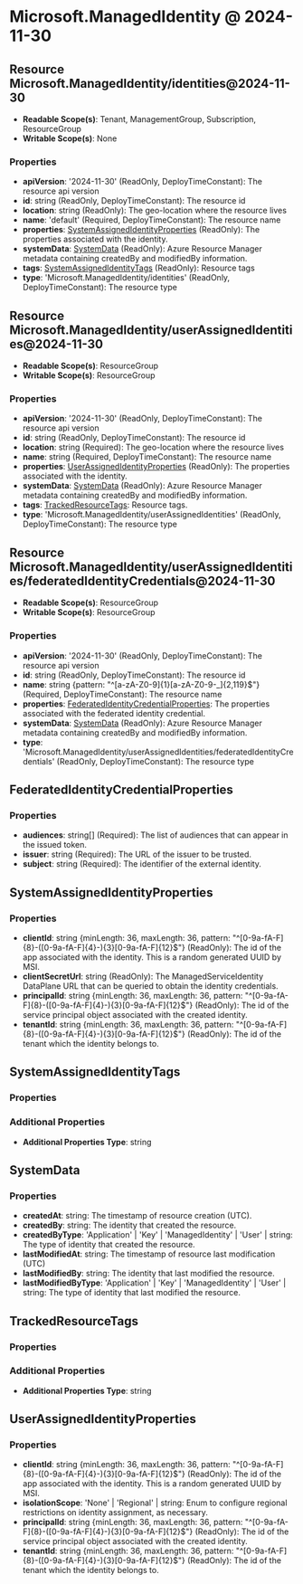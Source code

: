 # Microsoft.ManagedIdentity @ 2024-11-30

## Resource Microsoft.ManagedIdentity/identities@2024-11-30
* **Readable Scope(s)**: Tenant, ManagementGroup, Subscription, ResourceGroup
* **Writable Scope(s)**: None
### Properties
* **apiVersion**: '2024-11-30' (ReadOnly, DeployTimeConstant): The resource api version
* **id**: string (ReadOnly, DeployTimeConstant): The resource id
* **location**: string (ReadOnly): The geo-location where the resource lives
* **name**: 'default' (Required, DeployTimeConstant): The resource name
* **properties**: [SystemAssignedIdentityProperties](#systemassignedidentityproperties) (ReadOnly): The properties associated with the identity.
* **systemData**: [SystemData](#systemdata) (ReadOnly): Azure Resource Manager metadata containing createdBy and modifiedBy information.
* **tags**: [SystemAssignedIdentityTags](#systemassignedidentitytags) (ReadOnly): Resource tags
* **type**: 'Microsoft.ManagedIdentity/identities' (ReadOnly, DeployTimeConstant): The resource type

## Resource Microsoft.ManagedIdentity/userAssignedIdentities@2024-11-30
* **Readable Scope(s)**: ResourceGroup
* **Writable Scope(s)**: ResourceGroup
### Properties
* **apiVersion**: '2024-11-30' (ReadOnly, DeployTimeConstant): The resource api version
* **id**: string (ReadOnly, DeployTimeConstant): The resource id
* **location**: string (Required): The geo-location where the resource lives
* **name**: string (Required, DeployTimeConstant): The resource name
* **properties**: [UserAssignedIdentityProperties](#userassignedidentityproperties) (ReadOnly): The properties associated with the identity.
* **systemData**: [SystemData](#systemdata) (ReadOnly): Azure Resource Manager metadata containing createdBy and modifiedBy information.
* **tags**: [TrackedResourceTags](#trackedresourcetags): Resource tags.
* **type**: 'Microsoft.ManagedIdentity/userAssignedIdentities' (ReadOnly, DeployTimeConstant): The resource type

## Resource Microsoft.ManagedIdentity/userAssignedIdentities/federatedIdentityCredentials@2024-11-30
* **Readable Scope(s)**: ResourceGroup
* **Writable Scope(s)**: ResourceGroup
### Properties
* **apiVersion**: '2024-11-30' (ReadOnly, DeployTimeConstant): The resource api version
* **id**: string (ReadOnly, DeployTimeConstant): The resource id
* **name**: string {pattern: "^[a-zA-Z0-9]{1}[a-zA-Z0-9-_]{2,119}$"} (Required, DeployTimeConstant): The resource name
* **properties**: [FederatedIdentityCredentialProperties](#federatedidentitycredentialproperties): The properties associated with the federated identity credential.
* **systemData**: [SystemData](#systemdata) (ReadOnly): Azure Resource Manager metadata containing createdBy and modifiedBy information.
* **type**: 'Microsoft.ManagedIdentity/userAssignedIdentities/federatedIdentityCredentials' (ReadOnly, DeployTimeConstant): The resource type

## FederatedIdentityCredentialProperties
### Properties
* **audiences**: string[] (Required): The list of audiences that can appear in the issued token.
* **issuer**: string (Required): The URL of the issuer to be trusted.
* **subject**: string (Required): The identifier of the external identity.

## SystemAssignedIdentityProperties
### Properties
* **clientId**: string {minLength: 36, maxLength: 36, pattern: "^[0-9a-fA-F]{8}-([0-9a-fA-F]{4}-){3}[0-9a-fA-F]{12}$"} (ReadOnly): The id of the app associated with the identity. This is a random generated UUID by MSI.
* **clientSecretUrl**: string (ReadOnly): The ManagedServiceIdentity DataPlane URL that can be queried to obtain the identity credentials.
* **principalId**: string {minLength: 36, maxLength: 36, pattern: "^[0-9a-fA-F]{8}-([0-9a-fA-F]{4}-){3}[0-9a-fA-F]{12}$"} (ReadOnly): The id of the service principal object associated with the created identity.
* **tenantId**: string {minLength: 36, maxLength: 36, pattern: "^[0-9a-fA-F]{8}-([0-9a-fA-F]{4}-){3}[0-9a-fA-F]{12}$"} (ReadOnly): The id of the tenant which the identity belongs to.

## SystemAssignedIdentityTags
### Properties
### Additional Properties
* **Additional Properties Type**: string

## SystemData
### Properties
* **createdAt**: string: The timestamp of resource creation (UTC).
* **createdBy**: string: The identity that created the resource.
* **createdByType**: 'Application' | 'Key' | 'ManagedIdentity' | 'User' | string: The type of identity that created the resource.
* **lastModifiedAt**: string: The timestamp of resource last modification (UTC)
* **lastModifiedBy**: string: The identity that last modified the resource.
* **lastModifiedByType**: 'Application' | 'Key' | 'ManagedIdentity' | 'User' | string: The type of identity that last modified the resource.

## TrackedResourceTags
### Properties
### Additional Properties
* **Additional Properties Type**: string

## UserAssignedIdentityProperties
### Properties
* **clientId**: string {minLength: 36, maxLength: 36, pattern: "^[0-9a-fA-F]{8}-([0-9a-fA-F]{4}-){3}[0-9a-fA-F]{12}$"} (ReadOnly): The id of the app associated with the identity. This is a random generated UUID by MSI.
* **isolationScope**: 'None' | 'Regional' | string: Enum to configure regional restrictions on identity assignment, as necessary.
* **principalId**: string {minLength: 36, maxLength: 36, pattern: "^[0-9a-fA-F]{8}-([0-9a-fA-F]{4}-){3}[0-9a-fA-F]{12}$"} (ReadOnly): The id of the service principal object associated with the created identity.
* **tenantId**: string {minLength: 36, maxLength: 36, pattern: "^[0-9a-fA-F]{8}-([0-9a-fA-F]{4}-){3}[0-9a-fA-F]{12}$"} (ReadOnly): The id of the tenant which the identity belongs to.

